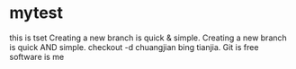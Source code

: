 # mytest
this is tset
Creating a new branch is quick & simple.
Creating a new branch is quick AND simple.
checkout -d chuangjian bing tianjia.
Git is free software
is me
